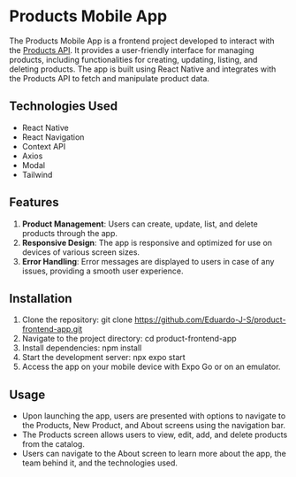 # Products Mobile App
The Products Mobile App is a frontend project developed to interact with the [Products API](https://github.com/Eduardo-J-S/product-management-api). It provides a user-friendly interface for managing products, including functionalities for creating, updating, listing, and deleting products. The app is built using React Native and integrates with the Products API to fetch and manipulate product data.

## Technologies Used
- React Native
- React Navigation
- Context API
- Axios
- Modal
- Tailwind

## Features
1. **Product Management**: Users can create, update, list, and delete products through the app.
2. **Responsive Design**: The app is responsive and optimized for use on devices of various screen sizes.
3. **Error Handling**: Error messages are displayed to users in case of any issues, providing a smooth user experience.

## Installation
1. Clone the repository: git clone https://github.com/Eduardo-J-S/product-frontend-app.git
2. Navigate to the project directory: cd product-frontend-app
3. Install dependencies: npm install
4. Start the development server: npx expo start
5. Access the app on your mobile device with Expo Go or on an emulator.

## Usage
- Upon launching the app, users are presented with options to navigate to the Products, New Product, and About screens using the navigation bar.
- The Products screen allows users to view, edit, add, and delete products from the catalog.
- Users can navigate to the About screen to learn more about the app, the team behind it, and the technologies used.
